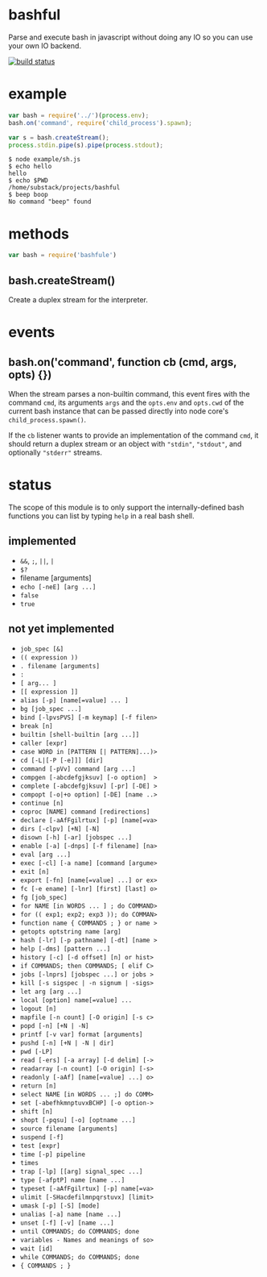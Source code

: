 # bashful

Parse and execute bash in javascript without doing any IO
so you can use your own IO backend.

[![build status](https://secure.travis-ci.org/substack/bashful.png)](http://travis-ci.org/substack/bashful)

# example

``` js
var bash = require('../')(process.env);
bash.on('command', require('child_process').spawn);

var s = bash.createStream();
process.stdin.pipe(s).pipe(process.stdout);
```

```
$ node example/sh.js 
$ echo hello
hello
$ echo $PWD
/home/substack/projects/bashful
$ beep boop
No command "beep" found
```

# methods

``` js
var bash = require('bashfule')
```

## bash.createStream()

Create a duplex stream for the interpreter.

# events

## bash.on('command', function cb (cmd, args, opts) {})

When the stream parses a non-builtin command, this event fires with the command
`cmd`, its arguments `args` and the `opts.env` and `opts.cwd` of the current
bash instance that can be passed directly into node core's
`child_process.spawn()`.

If the `cb` listener wants to provide an implementation of the command `cmd`, it
should return a duplex stream or an object with `"stdin"`, `"stdout"`, and
optionally `"stderr"` streams.

# status

The scope of this module is to only support the internally-defined bash
functions you can list by typing `help` in a real bash shell.

## implemented

* `&&`, `;`, `||`, `|`
* `$?`
* filename [arguments]
* `echo [-neE] [arg ...]`
* `false`
* `true`

## not yet implemented

* `job_spec [&]`
* `(( expression ))`
* `. filename [arguments]`
* `:`
* `[ arg... ]`
* `[[ expression ]]`
* `alias [-p] [name[=value] ... ]`
* `bg [job_spec ...]`
* `bind [-lpvsPVS] [-m keymap] [-f filen>`
* `break [n]`
* `builtin [shell-builtin [arg ...]]`
* `caller [expr]`
* `case WORD in [PATTERN [| PATTERN]...)>`
* `cd [-L|[-P [-e]]] [dir]`
* `command [-pVv] command [arg ...]`
* `compgen [-abcdefgjksuv] [-o option]  >`
* `complete [-abcdefgjksuv] [-pr] [-DE] >`
* `compopt [-o|+o option] [-DE] [name ..>`
* `continue [n]`
* `coproc [NAME] command [redirections]`
* `declare [-aAfFgilrtux] [-p] [name[=va>`
* `dirs [-clpv] [+N] [-N]`
* `disown [-h] [-ar] [jobspec ...]`
* `enable [-a] [-dnps] [-f filename] [na>`
* `eval [arg ...]`
* `exec [-cl] [-a name] [command [argume>`
* `exit [n]`
* `export [-fn] [name[=value] ...] or ex>`
* `fc [-e ename] [-lnr] [first] [last] o>`
* `fg [job_spec]`
* `for NAME [in WORDS ... ] ; do COMMAND>`
* `for (( exp1; exp2; exp3 )); do COMMAN>`
* `function name { COMMANDS ; } or name >`
* `getopts optstring name [arg]`
* `hash [-lr] [-p pathname] [-dt] [name >`
* `help [-dms] [pattern ...]`
* `history [-c] [-d offset] [n] or hist>`
* `if COMMANDS; then COMMANDS; [ elif C>`
* `jobs [-lnprs] [jobspec ...] or jobs >`
* `kill [-s sigspec | -n signum | -sigs>`
* `let arg [arg ...]`
* `local [option] name[=value] ...`
* `logout [n]`
* `mapfile [-n count] [-O origin] [-s c>`
* `popd [-n] [+N | -N]`
* `printf [-v var] format [arguments]`
* `pushd [-n] [+N | -N | dir]`
* `pwd [-LP]`
* `read [-ers] [-a array] [-d delim] [->`
* `readarray [-n count] [-O origin] [-s>`
* `readonly [-aAf] [name[=value] ...] o>`
* `return [n]`
* `select NAME [in WORDS ... ;] do COMM>`
* `set [-abefhkmnptuvxBCHP] [-o option->`
* `shift [n]`
* `shopt [-pqsu] [-o] [optname ...]`
* `source filename [arguments]`
* `suspend [-f]`
* `test [expr]`
* `time [-p] pipeline`
* `times`
* `trap [-lp] [[arg] signal_spec ...]`
* `type [-afptP] name [name ...]`
* `typeset [-aAfFgilrtux] [-p] name[=va>`
* `ulimit [-SHacdefilmnpqrstuvx] [limit>`
* `umask [-p] [-S] [mode]`
* `unalias [-a] name [name ...]`
* `unset [-f] [-v] [name ...]`
* `until COMMANDS; do COMMANDS; done`
* `variables - Names and meanings of so>`
* `wait [id]`
* `while COMMANDS; do COMMANDS; done`
* `{ COMMANDS ; }`
